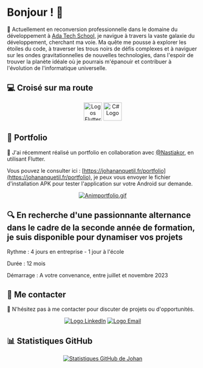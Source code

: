 # Bonjour ! 👋

🔭 Actuellement en reconversion professionnelle dans le domaine du développement à [Ada Tech School](https://adatechschool.fr/), je navigue à travers la vaste galaxie du développement, cherchant ma voie. Ma quête me pousse à explorer les étoiles du code, à traverser les trous noirs de défis complexes et à naviguer sur les ondes gravitationnelles de nouvelles technologies, dans l'espoir de trouver la planète idéale où je pourrais m'épanouir et contribuer à l'évolution de l'informatique universelle.

## 💻 Croisé sur ma route 
<div align="center">

<img src="https://skillicons.dev/icons?i=flutter,js,cs,lua" alt="Logos Flutter, C#, JavaScript,html,css,bootstrap" height="48">
<img src="https://skillicons.dev/icons?i=mysql,laravel,nodejs,firebase,github,docker,ai,pr,ps" alt="C# Logo" height="48">

</div>

## 🚀 Portfolio
🌱 J'ai récemment réalisé un portfolio en collaboration avec [@Nastiakor](https://github.com/Nastiakor/), en utilisant Flutter.

Vous pouvez le consulter ici : [https://johananquetil.fr/portfolio](https://johananquetil.fr/portfolio), je peux vous envoyer le fichier d'installation APK pour tester l'application sur votre Android sur demande.
<div align="center">
 
[![Animportfolio.gif](animportfolio.gif)](https://johananquetil.fr/portfolio)
  
</div>

## 🔍 En recherche d'une passionnante alternance dans le cadre de la seconde année de formation, je suis disponible pour dynamiser vos projets 
Rythme : 4 jours en entreprise - 1 jour à l'école

Durée : 12 mois

Démarrage : A votre convenance, entre juillet et novembre 2023

## 🤝 Me contacter
💬 N'hésitez pas à me contacter pour discuter de projets ou d'opportunités. 

<div align="center">

[![Logo LinkedIn](https://img.icons8.com/color/48/000000/linkedin.png)](https://www.linkedin.com/in/johan-anquetil-b3038027/)
[![Logo Email](https://img.icons8.com/color/48/000000/email.png)](mailto:anquetil.johan@laposte.net)

</div>

## 📊 Statistiques GitHub
<div align="center">
  
[![Statistiques GitHub de Johan](https://github-readme-stats.vercel.app/api?username=JohanAnquetil)](https://github.com/anuraghazra/github-readme-stats&show_icons=true&theme=radical)
 
</div>

